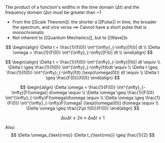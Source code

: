 The product of a function's widths in the time domain ($\Delta t$) and the frequency domain ($\Delta \nu$) must be greater than ~1
* From the [[Scale Theorem]]: the shorter a [[Pulse]] in time, the broader the spectrum, and vice versa
	$\implies$ Cannot have a short pulse that is monochromatic
* Not inherent to [[Quantum Mechanics]], but to [[Wave]]s

$$
\begin{align}
\Delta t = \frac{1}{f(0)} \int^{\infty}_{-\infty}|f(t)| dt \\
\Delta \omega = \frac{1}{F(0)} \int^{\infty}_{-\infty}|F(t)| dt \\
\end{align}
$$

$$
\begin{align}
\Delta t = \frac{1}{f(0)} \int^{\infty}_{-\infty}|f(t)| dt \equiv
\\
\Delta t \geq \frac{1}{f(0)} \int^{\infty}_{-\infty}f(t)dt \equiv  \\
\Delta t \geq \frac{1}{f(0)} \int^{\infty}_{-\infty}f(t) (\exp(i\omega(0))) dt \equiv \\
\Delta t \geq \frac{F(0)}{f(0)}
\end{align}
$$

$$
\begin{align}
\Delta \omega = \frac{1}{F(0)} \int^{\infty}_{-\infty}|F(\omega)| d\omega \equiv
\\
\Delta \omega \geq \frac{1}{F(0)} \int^{\infty}_{-\infty}F(\omega)d\omega \equiv  \\
\Delta \omega \geq \frac{1}{F(0)} \int^{\infty}_{-\infty}F(\omega) (\exp(i\omega(0))) d\omega \equiv \\
\Delta \omega \geq \frac{2\pi f(0)}{F(0)}
\end{align}
$$

$$
\Delta \omega \Delta t \geq 2\pi \equiv \Delta \nu \Delta t \geq 1
$$

Also:
$$
\Delta \omega_{\text{rms}} \Delta t_{\text{rms}} \geq \frac{1}{2}
$$
